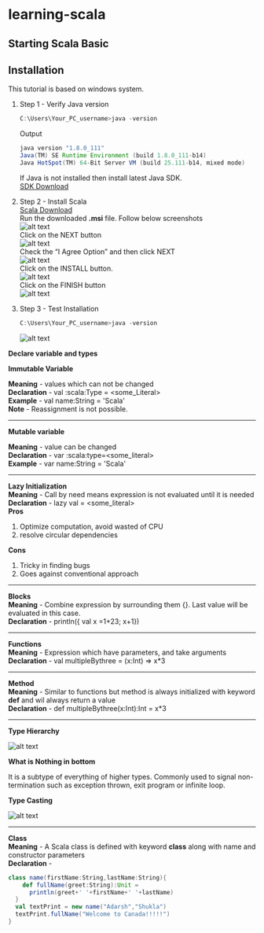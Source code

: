 # learning-scala
Starting Scala Basic <br/>
---

**Installation**
---

This tutorial is based on windows system.<br/>

1. Step 1 - Verify Java version
    ````java
    C:\Users\Your_PC_username>java -version
    ````
    Output
    ````java
    java version "1.8.0_111"
    Java(TM) SE Runtime Environment (build 1.8.0_111-b14)
    Java HotSpot(TM) 64-Bit Server VM (build 25.111-b14, mixed mode)
    ````
    If Java is not installed then install latest Java SDK.<br/>
    [SDK Download](https://www.oracle.com/technetwork/java/javase/downloads/jdk12-downloads-5295953.html  "Oracle Java Download")

2. Step 2 - Install Scala<br/>
     [Scala Download](https://www.scala-lang.org/download/   "Scala Download")<br/>
     Run the downloaded **.msi** file. Follow below screenshots<br/>
     ![alt text](images/scala_install_1.PNG "Step 1")<br/>
     Click on the NEXT button<br/>
     ![alt text](images/scala_install_2.PNG "Step 2")<br/>
     Check the “I Agree Option” and then click NEXT<br/>
     ![alt text](images/scala_install_3.PNG "Step 3")<br/>
     Click on the INSTALL button.<br/>
     ![alt text](images/scala_install_4.PNG "Step 4")<br/>
     Click on the FINISH button<br/>
     ![alt text](images/scala_install_5.PNG "Step 5")<br/>
3. Step 3 - Test Installation
    ````java
   C:\Users\Your_PC_username>java -version
     ````
    ![alt text](images/scala_install_6.PNG "Test")<br/>
       


**Declare variable and types**<br/>

**Immutable Variable**<br/>

**Meaning** - values which can not be changed<br/>
**Declaration** - val <name>:scala:Type = <some_Literal><br/>
**Example** - val name:String = 'Scala' <br/>
**Note** - Reassignment is not possible. 

---

**Mutable variable**<br/>

**Meaning** - value can be changed<br/>
**Declaration** - var <name>:scala:type=<some_literal><br/>
**Example** - var name:String = 'Scala'<br/>

---

**Lazy Initialization**<br/>
**Meaning** -  Call by need means expression is not evaluated until it is needed<br/>
**Declaration** - lazy val <name> = <some_literal><br/>
**Pros**<br/>
1. Optimize computation, avoid wasted of CPU
2. resolve circular dependencies

**Cons**
1. Tricky in finding bugs 
2. Goes against conventional approach

---

**Blocks**<br/>
**Meaning** -  Combine expression by surrounding them {}. Last value will be evaluated in this case.<br/>
**Declaration** - println({ val x =1+23; x+1})<br/>

---

**Functions**<br/>
**Meaning** -  Expression which have parameters, and take arguments <br/>
**Declaration** - val multipleBythree = (x:Int) => x*3<br/>

---

**Method**<br/>
**Meaning** -  Similar to functions but method is always initialized with keyword **def**  and wil always return a value <br/>
**Declaration** - def multipleBythree(x:Int):Int = x*3<br/>

---

**Type Hierarchy**<br/>

![alt text](images/Type.png "Scala Type Hierarchy")

**What is Nothing in bottom**

It is a subtype of everything of higher types. Commonly used to signal non-termination such as exception thrown, exit program or infinite loop. 

**Type Casting**<br/>

![alt text](images/typecasting.PNG "Scala Type Hierarchy")

---

**Class**<br/>
**Meaning** -  A Scala class is defined with keyword **class** along with name and constructor parameters   <br/>
**Declaration** -<br/>
````Scala
class name(firstName:String,lastName:String){
    def fullName(greet:String):Unit =
      println(greet+' '+firstName+' '+lastName)
  }
  val textPrint = new name("Adarsh","Shukla")
  textPrint.fullName("Welcome to Canada!!!!!")
}
````
